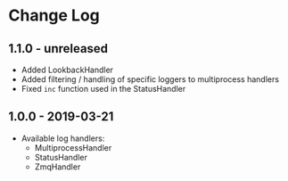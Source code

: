 # Change Log

## 1.1.0 - unreleased

- Added LookbackHandler
- Added filtering / handling of specific loggers to multiprocess handlers
- Fixed `inc` function used in the StatusHandler

## 1.0.0 - 2019-03-21

- Available log handlers:
  - MultiprocessHandler
  - StatusHandler
  - ZmqHandler
